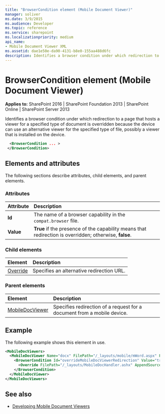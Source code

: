 ```yaml
---
title: "BrowserCondition element (Mobile Document Viewer)"
manager: soliver
ms.date: 3/9/2015
ms.audience: Developer
ms.topic: reference
ms.service: sharepoint
ms.localizationpriority: medium
api_name:
- Mobile Document Viewer XML
ms.assetid: dae1e50e-da90-4131-b8e0-155aa488d6fc
description: Identifies a browser condition under which redirection to a page that hosts a viewer for a specified type of document is overridden because the device can use an alternative viewer for the specified type of file.
---
```


# BrowserCondition element (Mobile Document Viewer)

**Applies to:** SharePoint 2016 | SharePoint Foundation 2013 | SharePoint Online | SharePoint Server 2013
  
Identifies a browser condition under which redirection to a page that hosts a viewer for a specified type of document is overridden because the device can use an alternative viewer for the specified type of file, possibly a viewer that is installed on the device.
  
```XML
  <BrowserCondition ... >
 </BrowserCondition>
```

## Elements and attributes

The following sections describe attributes, child elements, and parent elements.

### Attributes

|**Attribute**|**Description**|
|:-----|:-----|
|**Id** <br/> |The name of a browser capability in the  `compat.browser` file.  <br/> |
|**Value** <br/> |**True** if the presence of the capability means that redirection is overridden; otherwise, **false**.  <br/> |
   
### Child elements

|**Element**|**Description**|
|:-----|:-----|
|[Override](override-mobile-document-viewer.md) <br/> |Specifies an alternative redirection URL.  <br/> |
   
### Parent elements

|**Element**|**Description**|
|:-----|:-----|
|[MobileDocViewer](mobiledocviewer-mobile-document-viewer.md) <br/> |Specifies redirection of a request for a document from a mobile device.  <br/> |
   
## Example

The following example shows this element in use.
  
```XML
<MobileDocViewers>
  <MobileDocViewer Name="docx" FilePath="/_layouts/mobile/mWord.aspx" FeatureId="8DFAF93D-E23C-4471-9347-07368668DDAF" QueryId="doc" AppendSourceUrl="true" >
    <BrowserCondition Id="overrideMobileDocViewerRedirection" Value="true">
      <Override FilePath="/_layouts/MobileDocHandler.ashx" AppendSourceUrl="false" />
    </BrowserCondition>
  </MobileDocViewer>
</MobileDocViewers>

```

## See also

- [Developing Mobile Document Viewers](https://msdn.microsoft.com/library/acd5386d-7808-4fd8-843f-0a4ac9ddd6b0%28Office.15%29.aspx)

